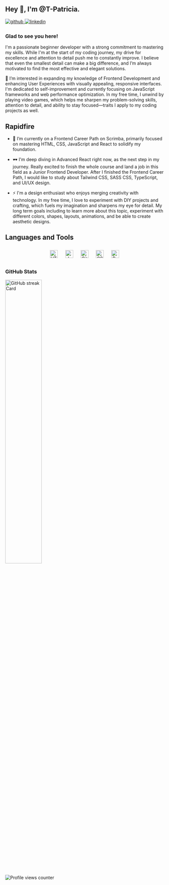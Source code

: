 ## Hey 👋, I'm @T-Patricia.


<a href="https://github.com/T-Patricia" target="_blank">
<img src=https://img.shields.io/badge/github-%2324292e.svg?&style=for-the-badge&logo=github&logoColor=white alt=github style="margin-bottom: 5px;" />
</a>
<a href="https://linkedin.com/in/patricia-telek" target="_blank">
<img src=https://img.shields.io/badge/linkedin-%231E77B5.svg?&style=for-the-badge&logo=linkedin&logoColor=white alt=linkedin style="margin-bottom: 5px;" />
</a>  


### Glad to see you here!
I'm a passionate beginner developer with a strong commitment to mastering my skills. While I'm at the start of my coding journey, my drive for excellence and attention to detail push me to constantly improve. I believe that even the smallest detail can make a big difference, and I’m always motivated to find the most effective and elegant solutions.

👀 I’m interested in expanding my knowledge of Frontend Development and enhancing User Experiences with visually appealing, responsive interfaces. I'm dedicated to self-improvement and currently focusing on JavaScript frameworks and web performance optimization. In my free time, I unwind by playing video games, which helps me sharpen my problem-solving skills, attention to detail, and ability to stay focused—traits I apply to my coding projects as well.


## Rapidfire

- 🌱 I’m currently on a Frontend Career Path on Scrimba, primarily focused on mastering HTML, CSS, JavaScript and React to solidify my foundation.


- 🕶️ I'm deep diving in Advanced React right now, as the next step in my journey. Really excited to finish the whole course and land a job in this field as a Junior Frontend Developer. After I finished the Frontend Career Path, I would like to study about Tailwind CSS, SASS CSS, TypeScript, and UI/UX design.


- ⚡ I'm a design enthusiast who enjoys merging creativity with technology. In my free time, I love to experiment with DIY projects and crafting, which fuels my imagination and sharpens my eye for detail. My long term goals including to learn more about this topic, experiment with different colors, shapes, layouts, animations, and be able to create aesthetic designs.





## Languages and Tools
<div align="center">  
<a href="https://en.wikipedia.org/wiki/HTML5" target="_blank"><img style="margin: 10px" src="https://profilinator.rishav.dev/skills-assets/html5-original-wordmark.svg" alt="HTML5" height="25" /></a>  
<a href="https://www.javascript.com/" target="_blank"><img style="margin: 10px" src="https://profilinator.rishav.dev/skills-assets/javascript-original.svg" alt="JavaScript" height="25" /></a>  
<a href="https://github.com/" target="_blank"><img style="margin: 10px" src="https://profilinator.rishav.dev/skills-assets/git-scm-icon.svg" alt="Git" height="25" /></a>  
<a href="https://www.w3schools.com/css/" target="_blank"><img style="margin: 10px" src="https://profilinator.rishav.dev/skills-assets/css3-original-wordmark.svg" alt="CSS3" height="25" /></a>  
<a href="https://reactjs.org/" target="_blank"><img style="margin: 10px" src="https://profilinator.rishav.dev/skills-assets/react-original-wordmark.svg" alt="React" height="25" /></a>  
</div>

**<h3 align="left">GitHub Stats</h3>**

<p align="left">
  <img width="48%" src="https://streak-stats.demolab.com/?user=T-Patricia&theme=react&hide_border=false&date_format=M+j%5B%2C+Y%5D&mode=daily&hide_total_contributions=false&hide_current_streak=false&hide_longest_streak=false&card_height=200" alt="GitHub streak Card" />
</p>




![Profile views counter](https://komarev.com/ghpvc/?username=T-Patricia&&style=flat-square)

